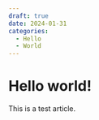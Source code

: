 ```yaml
---
draft: true 
date: 2024-01-31 
categories:
  - Hello
  - World
---
```


# Hello world!

This is a test article.